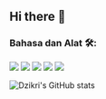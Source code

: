 ## Hi there 👋

<!--
**dzikrirahmadani/dzikrirahmadani** is a ✨ _special_ ✨ repository because its `README.md` (this file) appears on your GitHub profile.

Here are some ideas to get you started:

- 🔭 I’m currently working on ...
- 🌱 I’m currently learning ...
- 👯 I’m looking to collaborate on ...
- 🤔 I’m looking for help with ...
- 💬 Ask me about ...
- 📫 How to reach me: ...
- 😄 Pronouns: ...
- ⚡ Fun fact: ...
-->


### Bahasa dan Alat 🛠:
<p align="left">
    <img src="https://img.shields.io/badge/HTML5-E34F26?style=for-the-badge&logo=html5&logoColor=white" />
    <img src="https://img.shields.io/badge/CSS3-1572B6?style=for-the-badge&logo=css3&logoColor=white" />
    <img src="https://img.shields.io/badge/Bootstrap-7952B3?style=for-the-badge&logo=bootstrap&logoColor=white" />
    <img src="https://img.shields.io/badge/AngularJs-yellow?style=for-the-badge&logo=angularjs&logoColor=white" />
    <img src="https://img.shields.io/badge/AndroidJetpackCompose-3DDC84?style=for-the-badge&logo=jetpackcompose&logoColor=white" />
</p>

![Dzikri's GitHub stats](https://github-readme-stats.vercel.app/api?username=anuraghazra&show_icons=true&theme=transparent)
